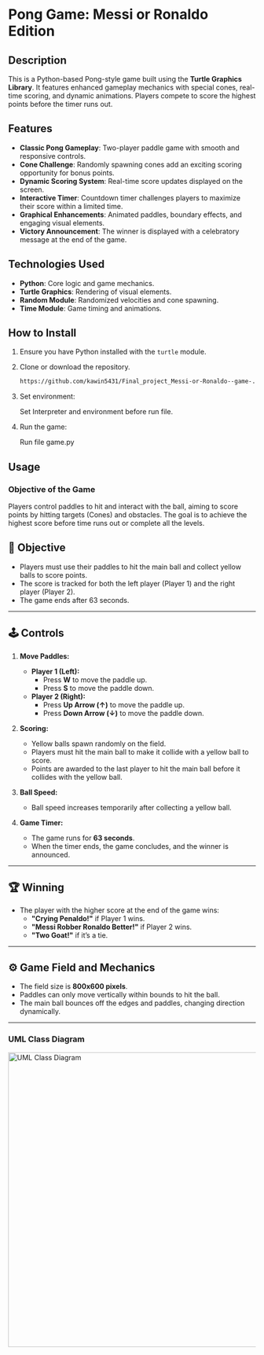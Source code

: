 # **Pong Game: Messi or Ronaldo Edition**

## **Description**
This is a Python-based Pong-style game built using the **Turtle Graphics Library**. It features enhanced gameplay mechanics with special cones, real-time scoring, and dynamic animations. Players compete to score the highest points before the timer runs out.

## **Features**
- **Classic Pong Gameplay**: Two-player paddle game with smooth and responsive controls.
- **Cone Challenge**: Randomly spawning cones add an exciting scoring opportunity for bonus points.
- **Dynamic Scoring System**: Real-time score updates displayed on the screen.
- **Interactive Timer**: Countdown timer challenges players to maximize their score within a limited time.
- **Graphical Enhancements**: Animated paddles, boundary effects, and engaging visual elements.
- **Victory Announcement**: The winner is displayed with a celebratory message at the end of the game.

## **Technologies Used**
- **Python**: Core logic and game mechanics.
- **Turtle Graphics**: Rendering of visual elements.
- **Random Module**: Randomized velocities and cone spawning.
- **Time Module**: Game timing and animations.

## **How to Install**
1. Ensure you have Python installed with the `turtle` module.
2. Clone or download the repository.
   ```bash
   https://github.com/kawin5431/Final_project_Messi-or-Ronaldo--game-.git
   ```
3. Set environment:
   
      Set Interpreter and environment before run file.    
   
3. Run the game:

      Run file game.py

## Usage

### Objective of the Game
Players control paddles to hit and interact with the ball, aiming to score points by hitting targets (Cones) and obstacles. The goal is to achieve the highest score before time runs out or complete all the levels.

## 🎯 Objective
- Players must use their paddles to hit the main ball and collect yellow balls to score points.
- The score is tracked for both the left player (Player 1) and the right player (Player 2).
- The game ends after 63 seconds.

---

## 🕹️ Controls
1. **Move Paddles:**
   - **Player 1 (Left):**
     - Press **W** to move the paddle up.
     - Press **S** to move the paddle down.
   - **Player 2 (Right):**
     - Press **Up Arrow (↑)** to move the paddle up.
     - Press **Down Arrow (↓)** to move the paddle down.

2. **Scoring:**
   - Yellow balls spawn randomly on the field.
   - Players must hit the main ball to make it collide with a yellow ball to score.
   - Points are awarded to the last player to hit the main ball before it collides with the yellow ball.

3. **Ball Speed:**
   - Ball speed increases temporarily after collecting a yellow ball.

4. **Game Timer:**
   - The game runs for **63 seconds**.
   - When the timer ends, the game concludes, and the winner is announced.

---

## 🏆 Winning
- The player with the higher score at the end of the game wins:
  - **"Crying Penaldo!"** if Player 1 wins.
  - **"Messi Robber Ronaldo Better!"** if Player 2 wins.
  - **"Two Goat!"** if it’s a tie.

---

## ⚙️ Game Field and Mechanics
- The field size is **800x600 pixels**.
- Paddles can only move vertically within bounds to hit the ball.
- The main ball bounces off the edges and paddles, changing direction dynamically.

---

### UML Class Diagram
<img src="https://pic.in.th/image/UML-Class-Diagram-Complete.mIyrxK" alt="UML Class Diagram" width="600">






